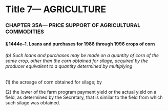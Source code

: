 
# Title 7— AGRICULTURE
### CHAPTER 35A— PRICE SUPPORT OF AGRICULTURAL COMMODITIES
#### § 1444e–1. Loans and purchases for 1986 through 1996 crops of corn
###### (b) Such loans and purchases may be made on a quantity of corn of the same crop, other than the corn obtained for silage, acquired by the producer equivalent to a quantity determined by multiplying

(1) the acreage of corn obtained for silage; by

(2) the lower of the farm program payment yield or the actual yield on a field, as determined by the Secretary, that is similar to the field from which such silage was obtained.
